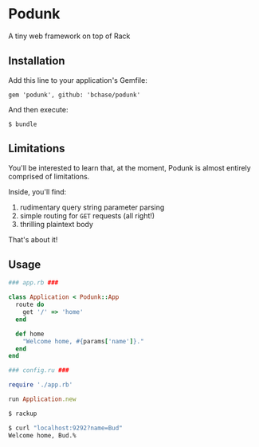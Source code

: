 # Podunk

A tiny web framework on top of Rack

## Installation

Add this line to your application's Gemfile:

    gem 'podunk', github: 'bchase/podunk'

And then execute:

    $ bundle

## Limitations

You'll be interested to learn that, at the moment, Podunk is almost entirely comprised of limitations.

Inside, you'll find:

1. rudimentary query string parameter parsing
2. simple routing for `GET` requests (all right!)
3. thrilling plaintext body

That's about it!

## Usage

```ruby
### app.rb ###

class Application < Podunk::App
  route do
    get '/' => 'home'
  end

  def home
    "Welcome home, #{params['name']}."
  end
end
```

```ruby
### config.ru ###

require './app.rb'

run Application.new
```

```bash
$ rackup                         
```

```bash
$ curl "localhost:9292?name=Bud" 
Welcome home, Bud.%  
```
